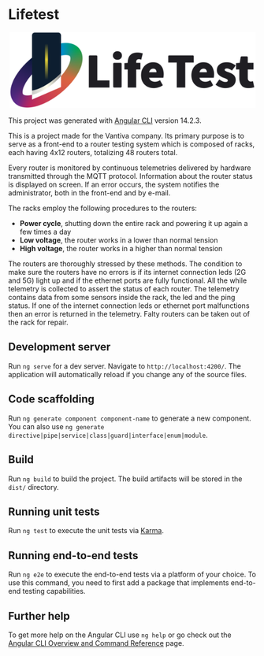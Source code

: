 # Lifetest

<p align="center">
  <img width="500px" src="src/assets/images/logo-blank.png" />
</p>

This project was generated with [Angular CLI](https://github.com/angular/angular-cli) version 14.2.3.

This is a project made for the Vantiva company. Its primary purpose is to serve as a front-end to a router testing system which is composed of racks, each having 4x12 routers, totalizing 48 routers total.

Every router is monitored by continuous telemetries delivered by hardware transmitted through the MQTT protocol. Information about the router status is displayed on screen. If an error occurs, the system notifies the administrator, both in the front-end and by e-mail. 

The racks employ the following procedures to the routers:
- **Power cycle**, shutting down the entire rack and powering it up again a few times a day
- **Low voltage**, the router works in a lower than normal tension
- **High voltage**, the router works in a higher than normal tension

The routers are thoroughly stressed by these methods. The condition to make sure the routers have no errors is if its internet connection leds (2G and 5G) light up and if the ethernet ports are fully functional. All the while telemetry is collected to assert the status of each router. The telemetry contains data from some sensors inside the rack, the led and the ping status. If one of the internet connection leds or ethernet port malfunctions then an error is returned in the telemetry. Falty routers can be taken out of the rack for repair.

## Development server

Run `ng serve` for a dev server. Navigate to `http://localhost:4200/`. The application will automatically reload if you change any of the source files.

## Code scaffolding

Run `ng generate component component-name` to generate a new component. You can also use `ng generate directive|pipe|service|class|guard|interface|enum|module`.

## Build

Run `ng build` to build the project. The build artifacts will be stored in the `dist/` directory.

## Running unit tests

Run `ng test` to execute the unit tests via [Karma](https://karma-runner.github.io).

## Running end-to-end tests

Run `ng e2e` to execute the end-to-end tests via a platform of your choice. To use this command, you need to first add a package that implements end-to-end testing capabilities.

## Further help

To get more help on the Angular CLI use `ng help` or go check out the [Angular CLI Overview and Command Reference](https://angular.io/cli) page.
